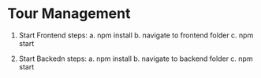 # Tour Management

1. Start Frontend steps:
    a. npm install
    b. navigate to frontend folder
    c. npm  start

2.  Start Backedn steps:
    a. npm install
    b. navigate to backend folder
    c. npm start
